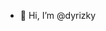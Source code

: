 - 👋 Hi, I’m @dyrizky

<!---
dyrizky/dyrizky is a ✨ special ✨ repository because its `README.md` (this file) appears on your GitHub profile.
You can click the Preview link to take a look at your changes.
--->
